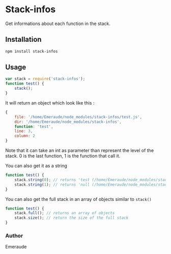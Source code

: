 # Stack-infos

Get informations about each function in the stack.

## Installation

```bash
npm install stack-infos
```

## Usage

```javascript
var stack = require('stack-infos');
function test() {
	stack();
}
```

It will return an object which look like this :

```javascript
{
	file: '/home/Emeraude/node_modules/stack-infos/test.js',
	dir: '/home/Emeraude/node_modules/stack-infos',
	function: 'test',
	line: 3,
	column: 2
}
```

Note that it can take an int as parameter than represent the level of the stack. 0 is the last function, 1 is the function that call it.

You can also get it as a string

```javascript
function test() {
	stack.string(0); // returns 'test (/home/Emeraude/node_modules/stack-infos/test.js:3:2)'
	stack.string(1); // returns 'null (/home/Emeraude/node_modules/stack-infos/test.js:1:1)'
}
```

You can also get the full stack in an array of objects similar to `stack()`

```javascript
function test() {
	stack.full(); // returns an array of objects
	stack.size(); // return the size of the full stack
}
```

### Author

Emeraude
